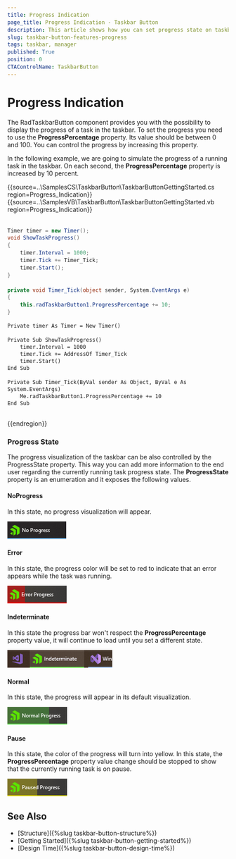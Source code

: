 ```yaml
---
title: Progress Indication
page_title: Progress Indication - Taskbar Button
description: This article shows how you can set progress state on taskbar.  
slug: taskbar-button-features-progress
tags: taskbar, manager
published: True
position: 0 
CTAControlName: TaskbarButton
---
```


# Progress Indication

The RadTaskbarButton component provides you with the possibility to display the progress of a task in the taskbar. To set the progress you need to use the __ProgressPercentage__ property. Its value should be between 0 and 100. You can control the progress by increasing this property.

In the following example, we are going to simulate the progress of a running task in the taskbar. On each second, the __ProgressPercentage__ property is increased by 10 percent.

{{source=..\SamplesCS\TaskbarButton\TaskbarButtonGettingStarted.cs region=Progress_Indication}} 
{{source=..\SamplesVB\TaskbarButton\TaskbarButtonGettingStarted.vb region=Progress_Indication}}

````C#

Timer timer = new Timer();
void ShowTaskProgress()
{
    timer.Interval = 1000;
    timer.Tick += Timer_Tick;
	timer.Start();
}

private void Timer_Tick(object sender, System.EventArgs e)
{
    this.radTaskbarButton1.ProgressPercentage += 10;
}

````
````VB.NET
Private timer As Timer = New Timer()

Private Sub ShowTaskProgress()
	timer.Interval = 1000
	timer.Tick += AddressOf Timer_Tick
	timer.Start()
End Sub

Private Sub Timer_Tick(ByVal sender As Object, ByVal e As System.EventArgs)
	Me.radTaskbarButton1.ProgressPercentage += 10
End Sub


````

{{endregion}}

### Progress State

The progress visualization of the taskbar can be also controlled by the ProgressState property. This way you can add more information to the end user regarding the currently running task progress state. The __ProgressState__ property is an enumeration and it exposes the following values.

#### NoProgress

In this state, no progress visualization will appear.

![WinForms RadTaskbarButton ProgressState NoProgress](images/winforms-radtaskbarbutton-progressstate-noprogress.png)

#### Error 

In this state, the progress color will be set to red to indicate that an error appears while the task was running.

![WinForms RadTaskbarButton ProgressState Error](images/winforms-radtaskbarbutton-progressstate-error.png)

#### Indeterminate

In this state the progress bar won't respect the __ProgressPercentage__ property value, it will continue to load until you set a different state.

![WinForms RadTaskbarButton ProgressState Indeterminate](images/winforms-radtaskbarbutton-progressstate-indeterminate.gif)

#### Normal

In this state, the progress will appear in its default visualization.

![WinForms RadTaskbarButton ProgressState Normal](images/winforms-radtaskbarbutton-progresspercentage.png)

#### Pause
In this state, the color of the progress will turn into yellow. In this state, the __ProgressPercentage__ property value change should be stopped to show that the currently running task is on pause.

![WinForms RadTaskbarButton ProgressState Pause](images/winforms-radtaskbarbutton-progressstate-pause.png)

## See Also

* [Structure]({%slug taskbar-button-structure%}) 
* [Getting Started]({%slug taskbar-button-getting-started%})
* [Design Time]({%slug taskbar-button-design-time%}) 
 
        
